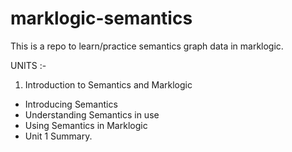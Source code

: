 # marklogic-semantics
This is a repo to learn/practice semantics graph data in marklogic.

UNITS :-

1. Introduction to Semantics and Marklogic
 - Introducing Semantics 
 - Understanding Semantics in use
 - Using Semantics in Marklogic
 - Unit 1 Summary.